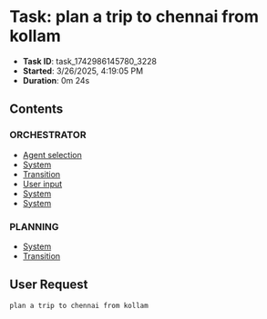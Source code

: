 # Task: plan a trip to chennai from kollam

- **Task ID**: task_1742986145780_3228
- **Started**: 3/26/2025, 4:19:05 PM
- **Duration**: 0m 24s

## Contents

### ORCHESTRATOR

- [Agent selection](00_orchestrator/001_agent_selection/selection.md)
- [System](00_orchestrator/001_system/system.md)
- [Transition](00_orchestrator/001_transition/transition.md)
- [User input](00_orchestrator/001_user_input/user_request.md)
- [System](00_orchestrator/003_system/system.md)
- [System](00_orchestrator/004_system/system.md)

### PLANNING

- [System](01_planning/002_system/system.md)
- [Transition](01_planning/002_transition/transition.md)


## User Request

```
plan a trip to chennai from kollam
```
